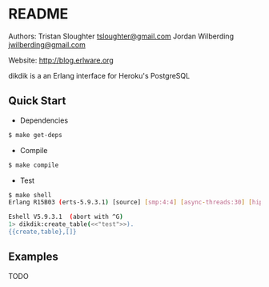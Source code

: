 README
======
Authors: Tristan Sloughter <tsloughter@gmail.com>
         Jordan Wilberding <jwilberding@gmail.com>

Website: http://blog.erlware.org

dikdik is a an Erlang interface for Heroku's PostgreSQL

Quick Start
-----------

* Dependencies

```bash
$ make get-deps
```

* Compile

```bash
$ make compile
```

* Test

```bash
$ make shell
Erlang R15B03 (erts-5.9.3.1) [source] [smp:4:4] [async-threads:30] [hipe] [kernel-poll:true]

Eshell V5.9.3.1  (abort with ^G)
1> dikdik:create_table(<<"test">>).
{{create,table},[]}
```

Examples
--------

TODO
